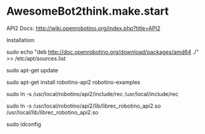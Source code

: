 # AwesomeBot2think.make.start

API2 Docs: http://wiki.openrobotino.org/index.php?title=API2

Installation: 


sudo echo "deb http://doc.openrobotino.org/download/packages/amd64 ./" >> /etc/apt/sources.list

sudo apt-get update

sudo apt-get install robotino-api2 robotino-examples


sudo ln -s /usr/local/robotino/api2/include/rec /usr/local/include/rec

sudo ln -s /usr/local/robotino/api2/lib/librec_robotino_api2.so /usr/local/lib/librec_robotino_api2.so


sudo ldconfig
